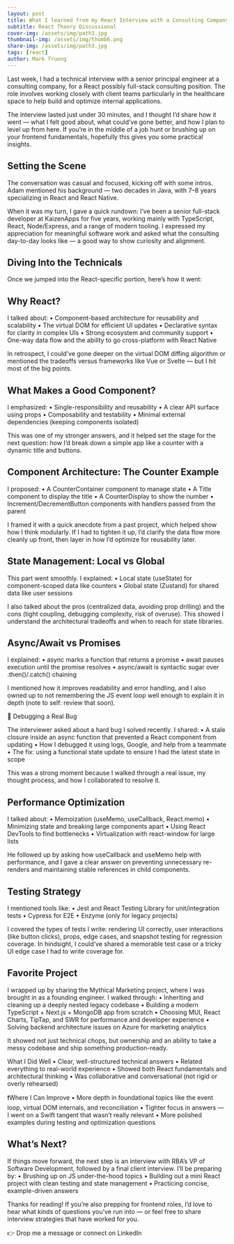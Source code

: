 ```yaml
---
layout: post
title: What I learned from my React Interview with a Consulting Company
subtitle: React Theory Discussional
cover-img: /assets/img/path3.jpg
thumbnail-img: /assets/img/thumb6.png
share-img: /assets/img/path3.jpg
tags: [react]
author: Mark Truong
---
```


Last week, I had a technical interview with a senior principal engineer at a consulting company, for a React possibly full-stack consulting position. The role involves working closely with client teams particularly in the healthcare space to help build and optimize internal applications.

The interview lasted just under 30 minutes, and I thought I’d share how it went — what I felt good about, what could’ve gone better, and how I plan to level up from here. If you’re in the middle of a job hunt or brushing up on your frontend fundamentals, hopefully this gives you some practical insights.

## Setting the Scene

The conversation was casual and focused, kicking off with some intros. Adam mentioned his background — two decades in Java, with 7–8 years specializing in React and React Native.

When it was my turn, I gave a quick rundown: I’ve been a senior full-stack developer at KaizenApps for five years, working mainly with TypeScript, React, Node/Express, and a range of modern tooling. I expressed my appreciation for meaningful software work and asked what the consulting day-to-day looks like — a good way to show curiosity and alignment.

## Diving Into the Technicals

Once we jumped into the React-specific portion, here’s how it went:

## Why React?

I talked about:
	•	Component-based architecture for reusability and scalability
	•	The virtual DOM for efficient UI updates
	•	Declarative syntax for clarity in complex UIs
	•	Strong ecosystem and community support
	•	One-way data flow and the ability to go cross-platform with React Native

In retrospect, I could’ve gone deeper on the virtual DOM diffing algorithm or mentioned the tradeoffs versus frameworks like Vue or Svelte — but I hit most of the big points.

## What Makes a Good Component?

I emphasized:
	•	Single-responsibility and reusability
	•	A clear API surface using props
	•	Composability and testability
	•	Minimal external dependencies (keeping components isolated)

This was one of my stronger answers, and it helped set the stage for the next question: how I’d break down a simple app like a counter with a dynamic title and buttons.

## Component Architecture: The Counter Example

I proposed:
	•	A CounterContainer component to manage state
	•	A Title component to display the title
	•	A CounterDisplay to show the number
	•	Increment/DecrementButton components with handlers passed from the parent

I framed it with a quick anecdote from a past project, which helped show how I think modularly. If I had to tighten it up, I’d clarify the data flow more cleanly up front, then layer in how I’d optimize for reusability later.

## State Management: Local vs Global

This part went smoothly. I explained:
	•	Local state (useState) for component-scoped data like counters
	•	Global state (Zustand) for shared data like user sessions

I also talked about the pros (centralized data, avoiding prop drilling) and the cons (tight coupling, debugging complexity, risk of overuse). This showed I understand the architectural tradeoffs and when to reach for state libraries.

## Async/Await vs Promises

I explained:
	•	async marks a function that returns a promise
	•	await pauses execution until the promise resolves
	•	async/await is syntactic sugar over .then()/.catch() chaining

I mentioned how it improves readability and error handling, and I also owned up to not remembering the JS event loop well enough to explain it in depth (note to self: review that soon).

🔹 Debugging a Real Bug

The interviewer asked about a hard bug I solved recently. I shared:
	•	A stale closure inside an async function that prevented a React component from updating
	•	How I debugged it using logs, Google, and help from a teammate
	•	The fix: using a functional state update to ensure I had the latest state in scope

This was a strong moment because I walked through a real issue, my thought process, and how I collaborated to resolve it.

## Performance Optimization

I talked about:
	•	Memoization (useMemo, useCallback, React.memo)
	•	Minimizing state and breaking large components apart
	•	Using React DevTools to find bottlenecks
	•	Virtualization with react-window for large lists

He followed up by asking how useCallback and useMemo help with performance, and I gave a clear answer on preventing unnecessary re-renders and maintaining stable references in child components.

## Testing Strategy

I mentioned tools like:
	•	Jest and React Testing Library for unit/integration tests
	•	Cypress for E2E
	•	Enzyme (only for legacy projects)

I covered the types of tests I write: rendering UI correctly, user interactions (like button clicks), props, edge cases, and snapshot testing for regression coverage. In hindsight, I could’ve shared a memorable test case or a tricky UI edge case I had to write coverage for.

## Favorite Project

I wrapped up by sharing the Mythical Marketing project, where I was brought in as a founding engineer. I walked through:
	•	Inheriting and cleaning up a deeply nested legacy codebase
	•	Building a modern TypeScript + Next.js + MongoDB app from scratch
	•	Choosing MUI, React Charts, TipTap, and SWR for performance and developer experience
	•	Solving backend architecture issues on Azure for marketing analytics

It showed not just technical chops, but ownership and an ability to take a messy codebase and ship something production-ready.


What I Did Well
	•	Clear, well-structured technical answers
	•	Related everything to real-world experience
	•	Showed both React fundamentals and architectural thinking
	•	Was collaborative and conversational (not rigid or overly rehearsed)


❗️Where I Can Improve
	•	More depth in foundational topics like the event loop, virtual DOM internals, and reconciliation
	•	Tighter focus in answers — I went on a Swift tangent that wasn’t really relevant
	•	More polished examples during testing and optimization questions

## What’s Next?

If things move forward, the next step is an interview with RBA’s VP of Software Development, followed by a final client interview. I’ll be preparing by:
	•	Brushing up on JS under-the-hood topics
	•	Building out a mini React project with clean testing and state management
	•	Practicing concise, example-driven answers


Thanks for reading! If you’re also prepping for frontend roles, I’d love to hear what kinds of questions you’ve run into — or feel free to share interview strategies that have worked for you.

👉 Drop me a message or connect on LinkedIn
